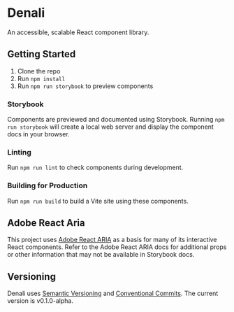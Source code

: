 # Denali

An accessible, scalable React component library.

## Getting Started

1. Clone the repo
2. Run `npm install`
3. Run `npm run storybook` to preview components

### Storybook

Components are previewed and documented using Storybook. Running `npm run storybook` will create a local web server and display the component docs in your browser.

### Linting

Run `npm run lint` to check components during development.

### Building for Production

Run `npm run build` to build a Vite site using these components.

## Adobe React Aria

This project uses [Adobe React ARIA](https://react-spectrum.adobe.com/react-aria/) as a basis for many of its interactive React components. Refer to the Adobe React ARIA docs for additional props or other information that may not be available in Storybook docs.

## Versioning

Denali uses [Semantic Versioning](https://semver.org/) and [Conventional Commits](https://www.conventionalcommits.org/). The current version is v0.1.0-alpha.
